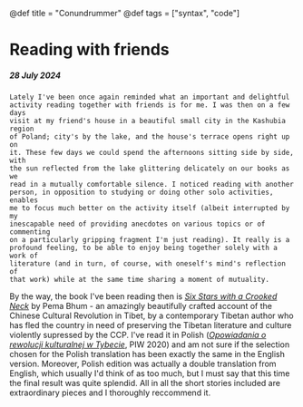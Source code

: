 @def title = "Conundrummer"
@def tags = ["syntax", "code"]

# Reading with friends
##### 28 July 2024
    Lately I've been once again reminded what an important and delightful
    activity reading together with friends is for me. I was then on a few days
    visit at my friend's house in a beautiful small city in the Kashubia region
    of Poland; city's by the lake, and the house's terrace opens right up on
    it. These few days we could spend the afternoons sitting side by side, with
    the sun reflected from the lake glittering delicately on our books as we
    read in a mutually comfortable silence. I noticed reading with another
    person, in opposition to studying or doing other solo activities, enables
    me to focus much better on the activity itself (albeit interrupted by my
    inescapable need of providing anecdotes on various topics or of commenting
    on a particularly gripping fragment I'm just reading). It really is a
    profound feeling, to be able to enjoy being together solely with a work of
    literature (and in turn, of course, with oneself's mind's reflection of
    that work) while at the same time sharing a moment of mutuality.
By the way, the book I've been reading then is 
*[Six Stars with a Crooked Neck](https://www.goodreads.com/book/show/136613048-six-stars-with-a-crooked-neck)*
by Pema Bhum - an amazingly beautifully crafted account of the Chinese Cultural
Revolution in Tibet, by a contemporary Tibetan author who has fled the country
in need of preserving the Tibetan literature and culture violently supressed by
the CCP. I've read it in Polish (*[Opowiadania o rewolucji kulturalnej w
Tybecie](https://piw.pl/historia/332-opowiadania-o-rewolucji-kulturalnej-w-tybecie-9788381960397.html)*, PIW 2020) and am not sure if the selection chosen for the Polish
translation has been exactly the same in the English version. Moreover, Polish
edition was actually a double translation from English, which usually I'd think
of as too much, but I must say that this time the final result was quite
splendid. All in all the short stories included are extraordinary pieces and I
thoroughly reccommend it.
    
